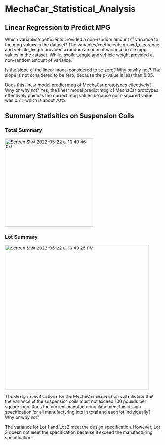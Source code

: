 # MechaCar_Statistical_Analysis

## Linear Regression to Predict MPG

Which variables/coefficients provided a non-random amount of variance to the mpg values in the dataset?
The variables/coefficients ground_clearance and vehicle_length provided a random amount of variance to the mpg values in the dataset. While, spoiler_angle and vehicle weight provided a non-random amount of variance. 
 
Is the slope of the linear model considered to be zero? Why or why not?
The slope is not considered to be zero, because the p-value is less than 0.05.

Does this linear model predict mpg of MechaCar prototypes effectively? Why or why not?
Yes, the linear model predict mpg of MechaCar protoypes effectively predicts the correct mpg values because our r-squared value was 0.71, which is about 70%.

## Summary Statisitics on Suspension Coils

### Total Summary
<img width="285" alt="Screen Shot 2022-05-22 at 10 49 46 PM" src="https://user-images.githubusercontent.com/98666231/169751972-f0f4038a-c9bb-4ed7-9efb-e5267998d9b1.png">

### Lot Summary
<img width="467" alt="Screen Shot 2022-05-22 at 10 49 25 PM" src="https://user-images.githubusercontent.com/98666231/169751929-db5cc005-9b52-4225-a78d-4ca9ccd60b46.png">

The design specifications for the MechaCar suspension coils dictate that the variance of the suspension coils must not exceed 100 pounds per square inch. Does the current manufacturing data meet this design specification for all manufacturing lots in total and each lot individually? Why or why not?

The variance for Lot 1 and Lot 2 meet the design specification. However, Lot 3 doesn not meet the specification because it exceed the manufacturing specifications.

